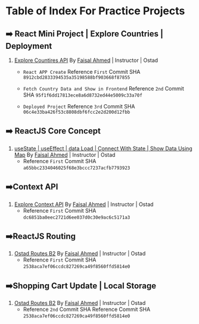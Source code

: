 # Table of Index For Practice Projects
## ➡️ React Mini Project | Explore Countries | Deployment

1. [Explore Countires API](https://github.com/faisal2410/explore-countries.git) By [Faisal Ahmed](https://github.com/faisal2410)  | Instructor | Ostad
        
    - ```React APP Create``` Reference ```First``` Commit SHA ```8912cbd2833394535a35198588bf903668f87855```

    - ```Fetch Country Data and Show in Frontend``` Reference ```2nd``` Commit SHA ```95f1f6dd17813ece8a6d8732ed44e5009c33a70f```

    - ```Deployed Project``` Reference ```3rd``` Commit SHA ```06c4e33ba426f53c8808dbf6fcc2e2d200d12fbb```

## ➡️ ReactJS Core Concept
1. [useState | useEffect | data Load | Connect With State | Show Data Using Map](https://github.com/faisal2410/react-core-concept.git) By [Faisal Ahmed](https://github.com/faisal2410)  | Instructor | Ostad
   - Reference ```First``` Commit SHA ```a65bbc2334046025f68e3bccc7237acfb7793923```

## ➡️Context API
1. [Explore Context API](https://github.com/faisal2410/explore-context-api.git) By [Faisal Ahmed](https://github.com/faisal2410)  | Instructor | Ostad
   - Reference ```First``` Commit SHA ```dc6851ba0eec2721d6ee037d0c30e9ac6c5171a3```
## ➡️ReactJS Routing 
1. [Ostad Routes B2](https://github.com/faisal2410/ostad-routes-b2.git) By [Faisal Ahmed](https://github.com/faisal2410)  | Instructor | Ostad
   - Reference ```First``` Commit SHA ```2538aca7ef06ccdc827269ca49f8560ffd5814e0```
## ➡️Shopping Cart Update | Local Storage
1.  [Ostad Routes B2](https://github.com/faisal2410/ostad-routes-b2.git) By [Faisal Ahmed](https://github.com/faisal2410)  | Instructor | Ostad
      - Reference ```2nd``` Commit SHA Reference Commit SHA ```2538aca7ef06ccdc827269ca49f8560ffd5814e0```